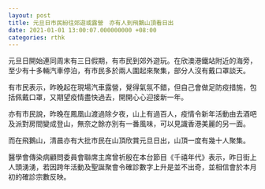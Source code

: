 ```yaml
---
layout: post
title: 元旦日市民紛往郊遊或露營　亦有人到飛鵝山頂看日出
date: 2021-01-01 13:00:07.000000000 +08:00
categories: rthk
---
```


元旦日開始連同周末有三日假期，有市民到郊外遊玩。在欣澳港鐵站附近的海旁，至少有十多輛汽車停泊，有市民多於兩人圍起來聚集，部分人沒有戴口罩談天。

有市民表示，昨晚起在現場汽車露營，覺得氣氛不錯，但自己會做足防疫措施，包括佩戴口罩，又期望疫情盡快過去，開開心心迎接新一年。

亦有市民說，昨晚在鳳凰山渡過除夕夜，山上有過百人，疫情令新年活動由去酒吧及派對房間變成登山，無奈之餘亦別有一番風味，可以見識香港美麗的另一面。

而在飛鵝山，清晨亦有大批市民在山頂欣賞元旦日出，山頂一度有幾十人聚集。

醫學會傳染病顧問委員會聯席主席曾祈殷在本台節目《千禧年代》表示，昨日街上人頭湧湧，若因跨年活動及聖誕聚會令確診數字上升是並不出奇，並相信會於本月初的確診宗數反映。
